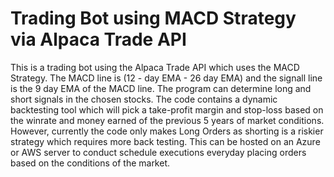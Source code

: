 # Trading Bot using MACD Strategy via Alpaca Trade API
This is a trading bot using the Alpaca Trade API which uses the MACD Strategy.
The MACD line is (12 - day EMA - 26 day EMA) and the signall line is the 9 day EMA of the MACD line.
The program can determine long and short signals in the chosen stocks. The code contains a dynamic backtesting tool which will pick a take-profit margin and stop-loss based on the winrate and money earned of the previous 5 years of market conditions. However, currently the code only makes Long Orders as shorting is a riskier strategy which requires more back testing.
This can be hosted on an Azure or AWS server to conduct schedule executions everyday placing orders based on the conditions of the market.

